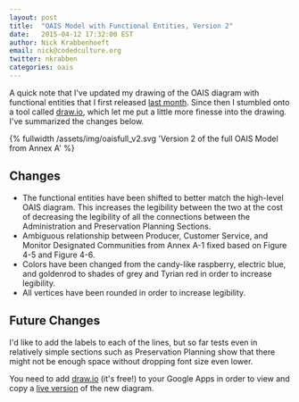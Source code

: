 ```yaml
---
layout: post
title:  "OAIS Model with Functional Entities, Version 2"
date:   2015-04-12 17:32:00 EST
author: Nick Krabbenhoeft
email: nick@codedculture.org
twitter: nkrabben
categories: oais
---
```


A quick note that I've updated my drawing of the OAIS diagram with functional entities that I first released [last month](/blog/15/OAIS-in-Higher-Fidelity/). Since then I stumbled onto a tool called [draw.io](http://draw.io), which let me put a little more finesse into the drawing. I've summarized the changes below.<!--more-->

{% fullwidth /assets/img/oaisfull_v2.svg 'Version 2 of the full OAIS Model from Annex A' %}

## Changes

* The functional entities have been shifted to better match the high-level OAIS diagram. This increases the legibility between the two at the cost of decreasing the legibility of all the connections between the Administration and Preservation Planning Sections.
* Ambiguous relationship between Producer, Customer Service, and Monitor Designated Communities from Annex A-1 fixed based on Figure 4-5 and Figure 4-6.
* Colors have been changed from the candy-like raspberry, electric blue, and goldenrod to shades of grey and Tyrian red in order to increase legibility.
* All vertices have been rounded in order to increase legibility.

## Future Changes

I'd like to add the labels to each of the lines, but so far tests even in relatively simple sections such as Preservation Planning show that there might not be enough space without dropping font size even lower.

You need to add [draw.io](http://draw.io) (it's free!) to your Google Apps in order to view and copy a [live version](https://drive.google.com/file/d/0BzEViWoIaICONk1mZnV2b2tKNUE/view?usp=sharing) of the new diagram.